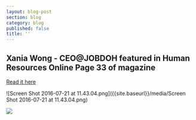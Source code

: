 ```yaml
---
layout: blog-post
section: blog
category: blog
published: false
title: ''
---
```

## Xania Wong - CEO@JOBDOH featured in Human Resources Online Page 33 of magazine

[Read it here](https://lnkd.in/fd_PMgq )

![Screen Shot 2016-07-21 at 11.43.04.png]({{site.baseurl}}/media/Screen Shot 2016-07-21 at 11.43.04.png)

![]({{site.baseurl}}/media/Screen%20Shot%202016-07-21%20at%2011.43.04.png)
